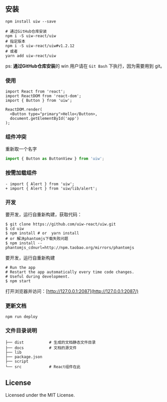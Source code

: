 安装
---

```
npm install uiw --save

# 通过GitHub仓库安装
npm i -S uiw-react/uiw
# 指定版本
npm i -S uiw-react/uiw#v1.2.12
# 或者
yarn add uiw-react/uiw
```

<!--divider-->

ps: **通过GitHub仓库安装**的 win 用户请在 `Git Bash` 下执行，因为需要用到 git。

### 使用

```
import React from 'react';
import ReactDOM from 'react-dom';
import { Button } from 'uiw';

ReactDOM.render(
  <Button type="primary">Hello</Button>, 
  document.getElementById('app')
);
```
<!--divider-->

### 组件冲突

重新取一个名字

```js
import { Button as ButtonView } from 'uiw';
```

<!--divider-->

### 按需加载组件

```Js
- import { Alert } from 'uiw';
+ import { Alert } from 'uiw/lib/alert';
```

<!--divider-->

### 开发

要开发，运行自重新构建，获取代码：

```
$ git clone https://github.com/uiw-react/uiw.git
$ cd uiw
$ npm install # or  yarn install
# or 解决phantomjs下载失败问题
$ npm install --phantomjs_cdnurl=http://npm.taobao.org/mirrors/phantomjs
```

<!--divider-->

要开发，运行自重新构建

```
# Run the app
# Restart the app automatically every time code changes. 
# Useful during development.
$ npm start
```

<!--divider-->

打开浏览器并访问：[http://127.0.0.1:2087](http://127.0.0.1:2087/)

### 更新文档

```
npm run deploy
```

<!--divider-->

### 文件目录说明

```
├── dist           # 生成的文档静态文件目录
├── docs           # 文档的源文件
├── lib            
├── package.json
├── script
└── src            # React组件在此
```

<!--divider-->

## License

Licensed under the MIT License.

<!--divider-->